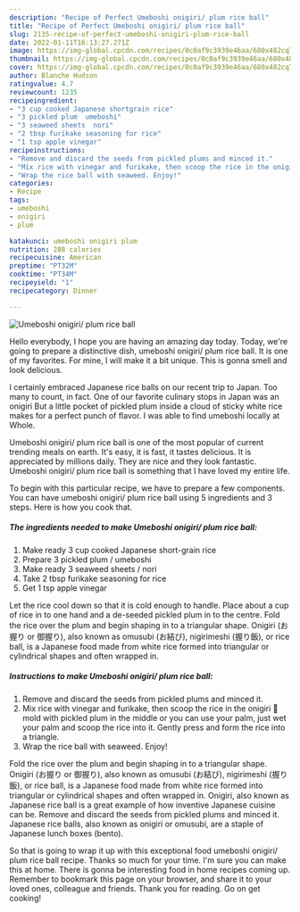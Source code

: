 ```yaml
---
description: "Recipe of Perfect Umeboshi onigiri/ plum rice ball"
title: "Recipe of Perfect Umeboshi onigiri/ plum rice ball"
slug: 2135-recipe-of-perfect-umeboshi-onigiri-plum-rice-ball
date: 2022-01-11T16:13:27.271Z
image: https://img-global.cpcdn.com/recipes/0c0af9c3939e46aa/680x482cq70/umeboshi-onigiri-plum-rice-ball-recipe-main-photo.jpg
thumbnail: https://img-global.cpcdn.com/recipes/0c0af9c3939e46aa/680x482cq70/umeboshi-onigiri-plum-rice-ball-recipe-main-photo.jpg
cover: https://img-global.cpcdn.com/recipes/0c0af9c3939e46aa/680x482cq70/umeboshi-onigiri-plum-rice-ball-recipe-main-photo.jpg
author: Blanche Hudson
ratingvalue: 4.7
reviewcount: 1235
recipeingredient:
- "3 cup cooked Japanese shortgrain rice"
- "3 pickled plum  umeboshi"
- "3 seaweed sheets  nori"
- "2 tbsp furikake seasoning for rice"
- "1 tsp apple vinegar"
recipeinstructions:
- "Remove and discard the seeds from pickled plums and minced it."
- "Mix rice with vinegar and furikake, then scoop the rice in the onigiri 🍙 mold with pickled plum in the middle or you can use your palm, just wet your palm and scoop the rice into it. Gently press and form the rice into a triangle."
- "Wrap the rice ball with seaweed. Enjoy!"
categories:
- Recipe
tags:
- umeboshi
- onigiri
- plum

katakunci: umeboshi onigiri plum 
nutrition: 288 calories
recipecuisine: American
preptime: "PT32M"
cooktime: "PT34M"
recipeyield: "1"
recipecategory: Dinner

---
```



![Umeboshi onigiri/ plum rice ball](https://img-global.cpcdn.com/recipes/0c0af9c3939e46aa/680x482cq70/umeboshi-onigiri-plum-rice-ball-recipe-main-photo.jpg)

Hello everybody, I hope you are having an amazing day today. Today, we're going to prepare a distinctive dish, umeboshi onigiri/ plum rice ball. It is one of my favorites. For mine, I will make it a bit unique. This is gonna smell and look delicious.

I certainly embraced Japanese rice balls on our recent trip to Japan. Too many to count, in fact. One of our favorite culinary stops in Japan was an onigiri But a little pocket of pickled plum inside a cloud of sticky white rice makes for a perfect punch of flavor. I was able to find umeboshi locally at Whole.

Umeboshi onigiri/ plum rice ball is one of the most popular of current trending meals on earth. It's easy, it is fast, it tastes delicious. It is appreciated by millions daily. They are nice and they look fantastic. Umeboshi onigiri/ plum rice ball is something that I have loved my entire life.


To begin with this particular recipe, we have to prepare a few components. You can have umeboshi onigiri/ plum rice ball using 5 ingredients and 3 steps. Here is how you cook that.

<!--inarticleads1-->

##### The ingredients needed to make Umeboshi onigiri/ plum rice ball:

1. Make ready 3 cup cooked Japanese short-grain rice
1. Prepare 3 pickled plum / umeboshi
1. Make ready 3 seaweed sheets / nori
1. Take 2 tbsp furikake seasoning for rice
1. Get 1 tsp apple vinegar


Let the rice cool down so that it is cold enough to handle. Place about a cup of rice in to one hand and a de-seeded pickled plum in to the centre. Fold the rice over the plum and begin shaping in to a triangular shape. Onigiri (お握り or 御握り), also known as omusubi (お結び), nigirimeshi (握り飯), or rice ball, is a Japanese food made from white rice formed into triangular or cylindrical shapes and often wrapped in. 

<!--inarticleads2-->

##### Instructions to make Umeboshi onigiri/ plum rice ball:

1. Remove and discard the seeds from pickled plums and minced it.
1. Mix rice with vinegar and furikake, then scoop the rice in the onigiri 🍙 mold with pickled plum in the middle or you can use your palm, just wet your palm and scoop the rice into it. Gently press and form the rice into a triangle.
1. Wrap the rice ball with seaweed. Enjoy!


Fold the rice over the plum and begin shaping in to a triangular shape. Onigiri (お握り or 御握り), also known as omusubi (お結び), nigirimeshi (握り飯), or rice ball, is a Japanese food made from white rice formed into triangular or cylindrical shapes and often wrapped in. Onigiri, also known as Japanese rice ball is a great example of how inventive Japanese cuisine can be. Remove and discard the seeds from pickled plums and minced it. Japanese rice balls, also known as onigiri or omusubi, are a staple of Japanese lunch boxes (bento). 

So that is going to wrap it up with this exceptional food umeboshi onigiri/ plum rice ball recipe. Thanks so much for your time. I'm sure you can make this at home. There is gonna be interesting food in home recipes coming up. Remember to bookmark this page on your browser, and share it to your loved ones, colleague and friends. Thank you for reading. Go on get cooking!
